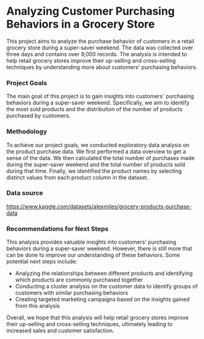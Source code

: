 # Analyzing Customer Purchasing Behaviors in a Grocery Store
This project aims to analyze the purchase behavior of customers in a retail grocery store during a super-saver weekend. The data was collected over three days and contains over 9,000 records. The analysis is intended to help retail grocery stores improve their up-selling and cross-selling techniques by understanding more about customers' purchasing behaviors.

### Project Goals
The main goal of this project is to gain insights into customers' purchasing behaviors during a super-saver weekend. Specifically, we aim to identify the most sold products and the distribution of the number of products purchased by customers.

### Methodology
To achieve our project goals, we conducted exploratory data analysis on the product purchase data. We first performed a data overview to get a sense of the data. We then calculated the total number of purchases made during the super-saver weekend and the total number of products sold during that time. Finally, we identified the product names by selecting distinct values from each product column in the dataset.

### Data source
https://www.kaggle.com/datasets/alexmiles/grocery-products-purchase-data

### Recommendations for Next Steps
This analysis provides valuable insights into customers' purchasing behaviors during a super-saver weekend. However, there is still more that can be done to improve our understanding of these behaviors. Some potential next steps include:

- Analyzing the relationships between different products and identifying which products are commonly purchased together
- Conducting a cluster analysis on the customer data to identify groups of customers with similar purchasing behaviors
- Creating targeted marketing campaigns based on the insights gained from this analysis

Overall, we hope that this analysis will help retail grocery stores improve their up-selling and cross-selling techniques, ultimately leading to increased sales and customer satisfaction.
